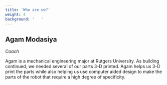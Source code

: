 ```yaml
---
title: 'Who are we?'
weight: 4
background: '   '
---
```

Agam Modasiya
---
_Coach_

Agam is a mechanical engineering major at Rutgers University. As building continued, we needed several of our parts 3-D printed. Agam helps us 3-D print the parts while also helping us use computer aided design to make the parts of the robot that require a high degree of specificity.

